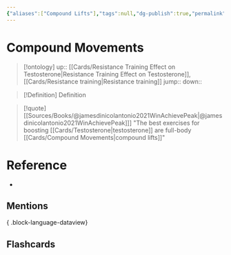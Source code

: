 ```yaml
---
{"aliases":["Compound Lifts"],"tags":null,"dg-publish":true,"permalink":"/cards/compound-movements/","dgPassFrontmatter":true}
---
```


# Compound Movements

> [!ontology]
> up:: [[Cards/Resistance Training Effect on Testosterone\|Resistance Training Effect on Testosterone]], [[Cards/Resistance training\|Resistance training]]
> jump:: 
> down:: 

> [!Definition] Definition

> [!quote] [[Sources/Books/@jamesdinicolantonio2021WinAchievePeak\|@jamesdinicolantonio2021WinAchievePeak]]]
> "The best exercises for boosting [[Cards/Testosterone\|testosterone]] are full-body [[Cards/Compound Movements\|compound lifts]]"

# Reference

- 

## Mentions


{ .block-language-dataview}

## Flashcards